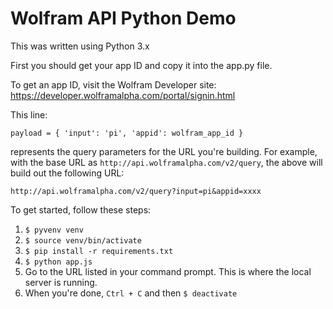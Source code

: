 # Wolfram API Python Demo

This was written using Python 3.x

First you should get your app ID and copy it into the app.py file.

To get an app ID, visit the Wolfram Developer site: https://developer.wolframalpha.com/portal/signin.html

This line:
```
payload = { 'input': 'pi', 'appid': wolfram_app_id }
```
represents the query parameters for the URL you're building. For example,
with the base URL as `http://api.wolframalpha.com/v2/query`, the above will build out the following URL:

`http://api.wolframalpha.com/v2/query?input=pi&appid=xxxx`


To get started, follow these steps:

1. `$ pyvenv venv`
2. `$ source venv/bin/activate`
3. `$ pip install -r requirements.txt`
4. `$ python app.js`
5. Go to the URL listed in your command prompt. This is where the local server is running.
6. When you're done, `Ctrl + C` and then `$ deactivate`
